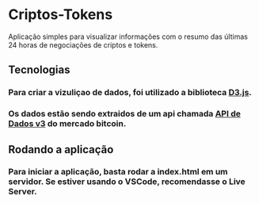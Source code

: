# Criptos-Tokens
Aplicação simples para visualizar informações com o resumo das últimas 24 horas de negociações de criptos e tokens.

## Tecnologias
### Para criar a vizuliçao de dados, foi utilizado a biblioteca [D3.js](https://github.com/d3/d3/blob/main/API.md).
### Os dados estão sendo extraidos de um api chamada  [API de Dados v3](https://www.mercadobitcoin.com.br/api-doc/) do mercado bitcoin.

## Rodando a aplicação

### Para iniciar a aplicação, basta rodar a index.html em um servidor. Se estiver usando o VSCode, recomendasse o Live Server.
